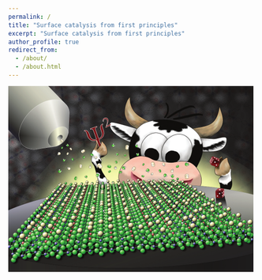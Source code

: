 ```yaml
---
permalink: /
title: "Surface catalysis from first principles"
excerpt: "Surface catalysis from first principles"
author_profile: true
redirect_from: 
  - /about/
  - /about.html
---
```


<img src="/images/CatalSciTechnol_cover_small.png" class="center">